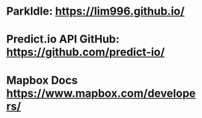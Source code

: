 # ParkIdle: https://lim996.github.io/
 
# Predict.io API GitHub: https://github.com/predict-io/
  
# Mapbox Docs https://www.mapbox.com/developers/
  


